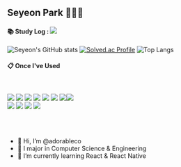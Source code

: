 ## Seyeon Park 👩🏻‍💻

####  📚 Study Log : <a href="https://goodcodebetter.tistory.com/" target="_blank"><img src="https://img.shields.io/badge/Tistory-fb6737?style=flat&logo=tistory&logoColor=ffffff"/></a>


![Seyeon's GitHub stats](https://github-readme-stats.vercel.app/api?username=adorableco&show_icons=true&theme=dracula)
[![Solved.ac Profile](http://mazassumnida.wtf/api/v2/generate_badge?boj=adorableco)](https://solved.ac/adorableco/)
![Top Langs](https://github-readme-stats.vercel.app/api/top-langs/?username=adorableco&layout=compact)


####  :clipboard: Once I've Used 
  
 <br/>
  
<img src="https://img.shields.io/badge/JAVA-007396?style=for-the-badge&logo=Java&logoColor=white"> <img src="https://img.shields.io/badge/React-61DAFB?style=for-the-badge&logo=React&logoColor=black"> <img src="https://img.shields.io/badge/Python-faf58c?style=for-the-badge&logo=Python&logoColor=3776AB">
 <img src="https://img.shields.io/badge/C(#)-00599C?style=for-the-badge&logo=C++&logoColor=adb5bd"> <img src="https://img.shields.io/badge/JavaScript-F7DF1E?style=for-the-badge&logo=JavaScript&logoColor=white"> <img src="https://img.shields.io/badge/Spring-6DB33F?style=for-the-badge&logo=Spring&logoColor=white"> <img src="https://img.shields.io/badge/HTML5-E34F26?style=for-the-badge&logo=HTML5&logoColor=white"><img src="https://img.shields.io/badge/CSS3-1572B6?style=for-the-badge&logo=CSS3&logoColor=white"> <br>
<img src="https://img.shields.io/badge/aws-232F3E?style=for-the-badge&logo=Amazon aws&logoColor=white">
<img src="https://img.shields.io/badge/Eclipse-2C2255?style=for-the-badge&logo=Eclipse%20IDE&logoColor=white">
<img src="https://img.shields.io/badge/github-181717?style=for-the-badge&logo=github&logoColor=white">
<img src="https://img.shields.io/badge/VSCode-007ACC?style=for-the-badge&logo=VisualStudioCode&logoColor=white">
 
   <br/>
   <br/>

- 👋 Hi, I’m @adorableco
- 👀 I major in Computer Science & Engineering
- 🌱 I’m currently learning React & React Native


<!---
adorableco/adorableco is a ✨ special ✨ repository because its `README.md` (this file) appears on your GitHub profile.
You can click the Preview link to take a look at your changes
--->
